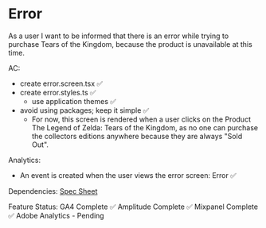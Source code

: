 # Error

As a user I want to be informed that there is an error while trying to purchase Tears of the Kingdom, because the product is unavailable at this time.

AC: 
- create error.screen.tsx ✅
- create error.styles.ts ✅
    - use application themes ✅
- avoid using packages; keep it simple ✅
    - For now, this screen is rendered when a user clicks on the Product The Legend of Zelda: Tears of the Kingdom, as no one can purchase the collectors editions anywhere because they are always "Sold Out".

Analytics:
 - An event is created when the user views the error screen: Error ✅
 
Dependencies:
    [Spec Sheet](https://docs.google.com/spreadsheets/d/1XjU3QFf_wD4_UEoyGYmgohfrjzf7GZBR1wWtNOyYD_Q/)

Feature Status:
GA4 Complete ✅
Amplitude Complete ✅
Mixpanel Complete ✅
Adobe Analytics - Pending